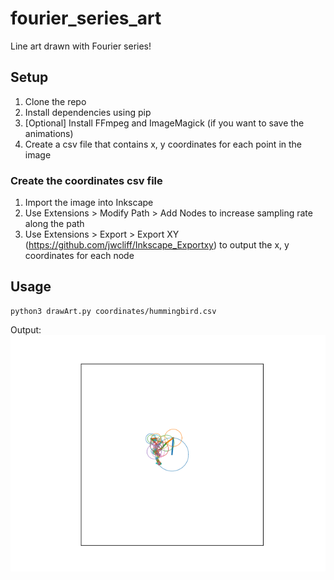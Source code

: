 # fourier_series_art
Line art drawn with Fourier series!

## Setup
1. Clone the repo
2. Install dependencies using pip
3. [Optional] Install FFmpeg and ImageMagick (if you want to save the animations)
4. Create a csv file that contains x, y coordinates for each point in the image
	
### Create the coordinates csv file
1. Import the image into Inkscape
2. Use Extensions > Modify Path > Add Nodes to increase sampling rate along the path
3. Use Extensions > Export > Export XY (https://github.com/jwcliff/Inkscape_Exportxy) to output the x, y coordinates for each node

## Usage
```
python3 drawArt.py coordinates/hummingbird.csv
```

Output:\
![Hummingbird drawn with Fourier series](https://github.com/stevenaleung/fourier_series_art/blob/develop/output/hummingbird.gif)
